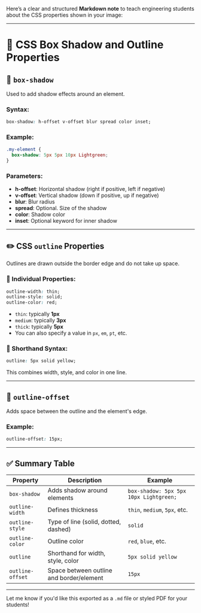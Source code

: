 Here’s a clear and structured **Markdown note** to teach engineering students about the CSS properties shown in your image:

---

# 🎨 CSS Box Shadow and Outline Properties

## 🔳 `box-shadow`

Used to add shadow effects around an element.

### **Syntax:**

```css
box-shadow: h-offset v-offset blur spread color inset;
```

### **Example:**

```css
.my-element {
  box-shadow: 5px 5px 10px Lightgreen;
}
```

### **Parameters:**

* **h-offset**: Horizontal shadow (right if positive, left if negative)
* **v-offset**: Vertical shadow (down if positive, up if negative)
* **blur**: Blur radius
* **spread**: Optional. Size of the shadow
* **color**: Shadow color
* **inset**: Optional keyword for inner shadow

---

## ✏️ CSS `outline` Properties

Outlines are drawn outside the border edge and do not take up space.

### 🔹 Individual Properties:

```css
outline-width: thin;
outline-style: solid;
outline-color: red;
```

* `thin`: typically **1px**
* `medium`: typically **3px**
* `thick`: typically **5px**
* You can also specify a value in `px`, `em`, `pt`, etc.

### 🔹 Shorthand Syntax:

```css
outline: 5px solid yellow;
```

This combines width, style, and color in one line.

---

## 🧱 `outline-offset`

Adds space between the outline and the element's edge.

### **Example:**

```css
outline-offset: 15px;
```

---

## ✅ Summary Table

| Property         | Description                              | Example                                |
| ---------------- | ---------------------------------------- | -------------------------------------- |
| `box-shadow`     | Adds shadow around elements              | `box-shadow: 5px 5px 10px Lightgreen;` |
| `outline-width`  | Defines thickness                        | `thin`, `medium`, `5px`, etc.          |
| `outline-style`  | Type of line (solid, dotted, dashed)     | `solid`                                |
| `outline-color`  | Outline color                            | `red`, `blue`, etc.                    |
| `outline`        | Shorthand for width, style, color        | `5px solid yellow`                     |
| `outline-offset` | Space between outline and border/element | `15px`                                 |

---

Let me know if you'd like this exported as a `.md` file or styled PDF for your students!
